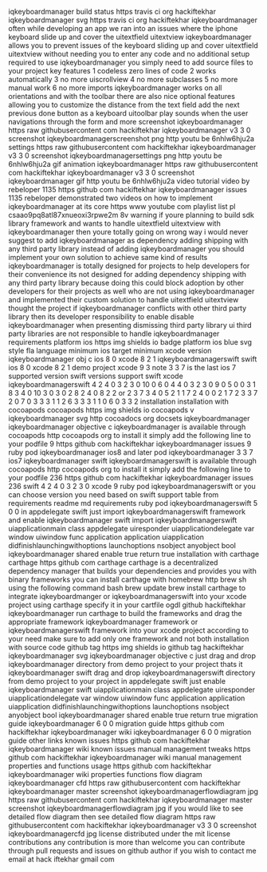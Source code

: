 iqkeyboardmanager build status https travis ci org hackiftekhar iqkeyboardmanager svg https travis ci org hackiftekhar iqkeyboardmanager often while developing an app we ran into an issues where the iphone keyboard slide up and cover the uitextfield uitextview iqkeyboardmanager allows you to prevent issues of the keyboard sliding up and cover uitextfield uitextview without needing you to enter any code and no additional setup required to use iqkeyboardmanager you simply need to add source files to your project key features 1 codeless zero lines of code 2 works automatically 3 no more uiscrollview 4 no more subclasses 5 no more manual work 6 no more imports iqkeyboardmanager works on all orientations and with the toolbar there are also nice optional features allowing you to customize the distance from the text field add the next previous done button as a keyboard uitoolbar play sounds when the user navigations through the form and more screenshot iqkeyboardmanager https raw githubusercontent com hackiftekhar iqkeyboardmanager v3 3 0 screenshot iqkeyboardmanagerscreenshot png http youtu be 6nhlw6hju2a settings https raw githubusercontent com hackiftekhar iqkeyboardmanager v3 3 0 screenshot iqkeyboardmanagersettings png http youtu be 6nhlw6hju2a gif animation iqkeyboardmanager https raw githubusercontent com hackiftekhar iqkeyboardmanager v3 3 0 screenshot iqkeyboardmanager gif http youtu be 6nhlw6hju2a video tutorial video by rebeloper 1135 https github com hackiftekhar iqkeyboardmanager issues 1135 rebeloper demonstrated two videos on how to implement iqkeyboardmanager at its core https www youtube com playlist list pl csaao9pq8atl87xnueoxi3rpwe2m 8v warning if youre planning to build sdk library framework and wants to handle uitextfield uitextview with iqkeyboardmanager then youre totally going on wrong way i would never suggest to add iqkeyboardmanager as dependency adding shipping with any third party library instead of adding iqkeyboardmanager you should implement your own solution to achieve same kind of results iqkeyboardmanager is totally designed for projects to help developers for their convenience its not designed for adding dependency shipping with any third party library because doing this could block adoption by other developers for their projects as well who are not using iqkeyboardmanager and implemented their custom solution to handle uitextfield uitextview thought the project if iqkeyboardmanager conflicts with other third party library then its developer responsibility to enable disable iqkeyboardmanager when presenting dismissing third party library ui third party libraries are not responsible to handle iqkeyboardmanager requirements platform ios https img shields io badge platform ios blue svg style fla language minimum ios target minimum xcode version iqkeyboardmanager obj c ios 8 0 xcode 8 2 1 iqkeyboardmanagerswift swift ios 8 0 xcode 8 2 1 demo project xcode 9 3 note 3 3 7 is the last ios 7 supported version swift versions support swift xcode iqkeyboardmanagerswift 4 2 4 0 3 2 3 0 10 0 6 0 4 4 0 3 2 3 0 9 0 5 0 0 3 1 8 3 4 0 10 3 0 3 0 2 8 2 4 0 8 2 2 or 2 3 7 3 4 0 5 2 1 1 7 2 4 0 0 2 1 7 2 3 3 7 2 0 7 0 3 3 3 1 1 2 6 3 3 3 1 1 0 6 0 3 3 2 installation installation with cocoapods cocoapods https img shields io cocoapods v iqkeyboardmanager svg http cocoadocs org docsets iqkeyboardmanager iqkeyboardmanager objective c iqkeyboardmanager is available through cocoapods http cocoapods org to install it simply add the following line to your podfile 9 https github com hackiftekhar iqkeyboardmanager issues 9 ruby pod iqkeyboardmanager ios8 and later pod iqkeyboardmanager 3 3 7 ios7 iqkeyboardmanager swift iqkeyboardmanagerswift is available through cocoapods http cocoapods org to install it simply add the following line to your podfile 236 https github com hackiftekhar iqkeyboardmanager issues 236 swift 4 2 4 0 3 2 3 0 xcode 9 ruby pod iqkeyboardmanagerswift or you can choose version you need based on swift support table from requirements readme md requirements ruby pod iqkeyboardmanagerswift 5 0 0 in appdelegate swift just import iqkeyboardmanagerswift framework and enable iqkeyboardmanager swift import iqkeyboardmanagerswift uiapplicationmain class appdelegate uiresponder uiapplicationdelegate var window uiwindow func application application uiapplication didfinishlaunchingwithoptions launchoptions nsobject anyobject bool iqkeyboardmanager shared enable true return true installation with carthage carthage https github com carthage carthage is a decentralized dependency manager that builds your dependencies and provides you with binary frameworks you can install carthage with homebrew http brew sh using the following command bash brew update brew install carthage to integrate iqkeyboardmanger or iqkeyboardmanagerswift into your xcode project using carthage specify it in your cartfile ogdl github hackiftekhar iqkeyboardmanager run carthage to build the frameworks and drag the appropriate framework iqkeyboardmanager framework or iqkeyboardmanagerswift framework into your xcode project according to your need make sure to add only one framework and not both installation with source code github tag https img shields io github tag hackiftekhar iqkeyboardmanager svg iqkeyboardmanager objective c just drag and drop iqkeyboardmanager directory from demo project to your project thats it iqkeyboardmanager swift drag and drop iqkeyboardmanagerswift directory from demo project to your project in appdelegate swift just enable iqkeyboardmanager swift uiapplicationmain class appdelegate uiresponder uiapplicationdelegate var window uiwindow func application application uiapplication didfinishlaunchingwithoptions launchoptions nsobject anyobject bool iqkeyboardmanager shared enable true return true migration guide iqkeyboardmanager 6 0 0 migration guide https github com hackiftekhar iqkeyboardmanager wiki iqkeyboardmanager 6 0 0 migration guide other links known issues https github com hackiftekhar iqkeyboardmanager wiki known issues manual management tweaks https github com hackiftekhar iqkeyboardmanager wiki manual management properties and functions usage https github com hackiftekhar iqkeyboardmanager wiki properties functions flow diagram iqkeyboardmanager cfd https raw githubusercontent com hackiftekhar iqkeyboardmanager master screenshot iqkeyboardmanagerflowdiagram jpg https raw githubusercontent com hackiftekhar iqkeyboardmanager master screenshot iqkeyboardmanagerflowdiagram jpg if you would like to see detailed flow diagram then see detailed flow diagram https raw githubusercontent com hackiftekhar iqkeyboardmanager v3 3 0 screenshot iqkeyboardmanagercfd jpg license distributed under the mit license contributions any contribution is more than welcome you can contribute through pull requests and issues on github author if you wish to contact me email at hack iftekhar gmail com